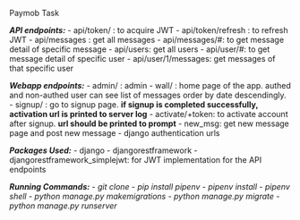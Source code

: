 Paymob Task

***API endpoints:***
  	- api/token/ : to acquire JWT
  	- api/token/refresh : to refresh JWT
  	- api/messages : get all messages
  	- api/messages/#: to get message detail of specific message
  	- api/users: get all users
  	- api/user/#: to get message detail of specific user
  	- api/user/1/messages: get messages of that specific user

***Webapp endpoints:***
	- admin/ : admin
  	- wall/  : home page of the app. 
  			authed and non-authed user can see list of messages order by date descendingly.
  	- signup/ : go to signup page. 
  			**if signup is completed successfully, activation url is printed to server log**
  	- activate/+token: to activate account after signup. **url should be printed to prompt**
  	- new_msg: get new message page and post new message
  	- django authentication urls


***Packages Used:***
	- django
	- djangorestframework
	- djangorestframework_simplejwt: for JWT implementation for the API endpoints


***Running Commands:***
	- *git clone <repo-url>*
	- *pip install pipenv*
	- *pipenv install*
	- *pipenv shell*
	- *python manage.py makemigrations*
	- *python manage.py migrate*
	- *python manage.py runserver*
  
  
